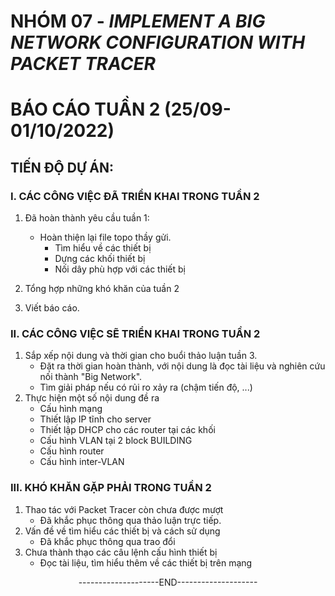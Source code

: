 # NHÓM 07 - ***IMPLEMENT  A BIG NETWORK CONFIGURATION WITH PACKET TRACER***
# BÁO CÁO TUẦN 2 (25/09-01/10/2022)
## TIẾN ĐỘ DỰ ÁN:
### I. CÁC CÔNG VIỆC ĐÃ TRIỂN KHAI TRONG TUẦN 2
   1. Đã hoàn thành yêu cầu tuần 1: 
      - Hoàn thiện lại file topo thầy gửi.
         + Tìm hiểu về các thiết bị
         + Dựng các khối thiết bị
         + Nối dây phù hợp với các thiết bị
         
      
   2. Tổng hợp những khó khăn của tuần 2 
   3. Viết báo cáo.
### II. CÁC CÔNG VIỆC SẼ TRIỂN KHAI TRONG TUẦN 2
   1. Sắp xếp nội dung và thời gian cho buổi thảo luận tuần 3.
        * Đặt ra thời gian hoàn thành, với nội dung là đọc tài liệu và nghiên cứu nối thành "Big Network".
        * Tìm giải pháp nếu có rủi ro xảy ra (chậm tiến độ, ...)
   2. Thực hiện một số nội dung đề ra
        * Cấu hình mạng
         + Thiết lập IP tĩnh cho server
         + Thiết lập DHCP cho các router tại các khối
         + Cấu hình VLAN tại 2 block BUILDING
         + Cấu hình router
         + Cấu hình inter-VLAN
### III. KHÓ KHĂN GẶP PHẢI TRONG TUẦN 2
   1. Thao tác với Packet Tracer còn chưa được mượt
      - Đã khắc phục thông qua thảo luận trực tiếp.
   2. Vấn đề về tìm hiểu các thiết bị và cách sử dụng
      - Đã khắc phục thông qua trao đổi
   3. Chưa thành thạo các câu lệnh cấu hình thiết bị
      - Đọc tài liệu, tìm hiểu thêm về các thiết bị trên mạng 



<div align="center">--------------------END--------------------</div>






